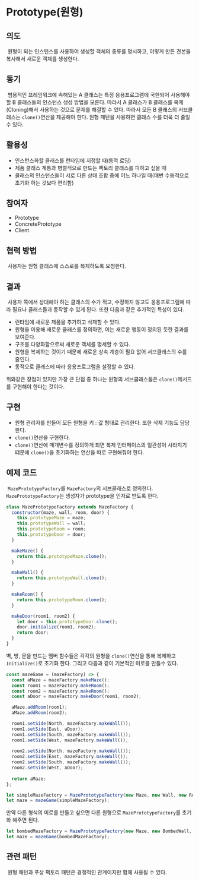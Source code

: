 Prototype(원형)
============================

## 의도
&nbsp;원형이 되는 인스턴스를 사용하여 생성할 객체의 종류를 명시하고, 이렇게 만든 견본을 복사해서 새로운 객체를 생성한다.

## 동기
&nbsp;범용적인 프레임워크에 속해있는 A 클래스는 특정 응용프로그램에 국한되어 사용해야할 B 클래스들의 인스턴스 생성 방법을 모른다. 따라서 A 클래스가 B 클래스를 복제(Cloning)해서 사용하는 것으로 문제를 해결할 수 있다. 따라서 모든 B 클래스의 서브클래스는 `clone()`연산을 제공해야 한다. 원형 패턴을 사용하면 클래스 수를 더욱 더 줄일 수 있다.

## 활용성
* 인스턴스화할 클래스를 런타임에 지정할 때(동적 로딩)
* 제품 클래스 계통과 병렬적으로 만드는 팩토리 클래스를 피하고 싶을 때
* 클래스의 인스턴스들이 서로 다른 상태 조합 중에 어느 하나일 때(매번 수동적으로 초기화 하는 것보다 편리함)

## 참여자
* Prototype
* ConcretePrototype
* Client

## 협력 방법
&nbsp;사용자는 원형 클래스에 스스로를 복제하도록 요청한다.

## 결과
&nbsp;사용자 쪽에서 상대해야 하는 클래스의 수가 적고, 수정하지 않고도 응용프로그램에 따라 필요나 클래스들과 동작할 수 있게 된다. 또한 다음과 같은 추가적인 특성이 있다.

* 런타임에 새로운 제품을 추가하고 삭제할 수 있다.
* 원형을 이용해 새로운 클래스를 정의하면, 이는 새로운 행동이 정의된 듯한 결과를 보여준다.
* 구조를 다양화함으로써 새로운 객체를 명세할 수 있다.
* 원형을 복제하는 것이기 때문에 새로운 상속 계층이 필요 없어 서브클래스의 수를 줄인다.
* 동적으로 클래스에 따라 응용프로그램을 설정할 수 있다.

위와같은 장점이 있지만 가장 큰 단점 중 하나는 원형의 서브클래스들은 `clone()`메서드를 구현해야 한다는 것이다.

## 구현
* 원형 관리자를 만들어 모든 원형을 키 : 값 형태로 관리한다. 또한 삭제 기능도 담당한다.
* `clone()`연산을 구현한다.
* `clone()`연산에 매개변수를 정의하게 되면 복제 인터페이스의 일관성이 사라지기 떄문에 `clone()`을 초기화하는 연산을 따로 구현해줘야 한다.

## 예제 코드
&nbsp;`MazePrototypeFactory`를 `MazeFactory`의 서브클래스로 정의한다. `MazePrototypeFactory`는 생성자가 prototype을 인자로 받도록 한다.

```javascript
class MazePrototypeFactory extends MazeFactory {
  constructor(maze, wall, room, door) {
    this.prototypeMaze = maze;
    this.prototypeWall = wall;
    this.prototypeRoom = room;
    this.prototypeDoor = door;
  }

  makeMaze() {
    return this.prototypeMaze.clone();
  }

  makeWall() {
    return this.prototypeWall.clone();
  }

  makeRoom() {
    return this.prototypeRoom.clone();
  }

  makeDoor(room1, room2) {
    let door = this.prototypeDoor.clone();
    door.initialize(room1, room2);
    return door;
  }
}
```

벽, 방, 문을 만드는 멤버 함수들은 각각의 원형을 `clone()`연산을 통해 복제하고 `Initialize()`로 초기화 한다. 그리고 다음과 같이 기본적인 미로를 만들수 있다.

```javascript
const mazeGame = (mazeFactory) => {
  const aMaze = mazeFactory.makeMaze();
  const room1 = mazeFactory.makeRoom();
  const room2 = mazeFactory.makeRoom();
  const aDoor = mazeFactory.makeDoor(room1, room2);

  aMaze.addRoom(room1);
  aMaze.addRoom(room2);

  room1.setSide(North, mazeFactory.makeWall());
  room1.setSide(East, aDoor);
  room1.setSide(South, mazeFactory.makeWall());
  room1.setSide(West, mazeFactory.makeWall());
  
  room2.setSide(North, mazeFactory.makeWall());
  room2.setSide(East, mazeFactory.makeWall());
  room2.setSide(South, mazeFactory.makeWall());
  room2.setSide(West, aDoor);
  
  return aMaze;
};

let simpleMazeFactory = MazePrototypeFactory(new Maze, new Wall, new Room, new Door);
let maze = mazeGame(simpleMazeFactory);
```

만약 다른 형식의 미로를 만들고 싶으면 다른 원형으로 `MazePrototypeFactory`를 초기화 해주면 된다.

```javascript
let bombedMazeFactory = MazePrototypeFactory(new Maze, new BombedWall, new RoomWithABoom, new Door);
let maze = mazeGame(bombedMazeFactory);
```

## 관련 패턴
&nbsp;원형 패턴과 푸상 팩토리 패턴은 경쟁적인 관계이지만 함께 사용될 수 있다.